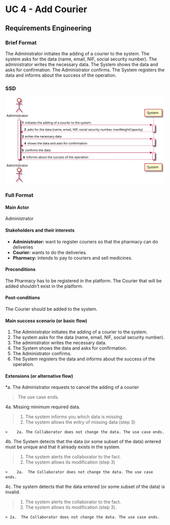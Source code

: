 
# UC 4 - Add Courier

## Requirements Engineering

### Brief Format

The Administrator initiates the adding of a courier to the system. The system asks for the data (name, email, NIF, social security number). The administrator writes the necessary data. The System shows the data and asks for confirmation. The Administrator confirms. The System registers the data and informs about the success of the operation.

### SSD
![UC4_SSD](UC4_SSD.svg)


### Full Format

#### Main Actor

Administrator

#### Stakeholders and their interests

* **Administrator:** want to register couriers so that the pharmacy can do deliveries
* **Courier:** wants to do the deliveries.
* **Pharmacy:** intends to pay to couriers and sell medicines.

#### Preconditions

The Pharmacy has to be registered in the platform.
The Courier that will be added shouldn't exist in the platform.

#### Post-conditions

The Courier should be added to the system.

#### Main success scenario (or basic flow)

1. The Administrator initiates the adding of a courier to the system.
2. The system asks for the data (name, email, NIF, social security number).
3. The administrator writes the necessary data. 
4. The System shows the data and asks for confirmation.
5. The Administrator confirms.
6. The System registers the data and informs about the success of the operation.


#### Extensions (or alternative flow)

*a. The Administrator requests to cancel the adding of a courier

> The use case ends.

4a. Missing minimum required data.
>    1. The system informs you which data is missing.
>    2. The system allows the entry of missing data (step 3)
>
    >    2a. The Collaborator does not change the data. The use case ends.

4b. The System detects that the data (or some subset of the data) entered must be unique and that it already exists in the system.
>    1. The system alerts the collaborator to the fact.
>    2. The system allows its modification (step 3)
>
    >    2a.  The Collaborator does not change the data. The use case ends.

4c. The system detects that the data entered (or some subset of the data) is invalid.
> 1. The system alerts the collaborator to the fact.
> 2. The system allows its modification (step 3).
>
    > 2a.  The Collaborator does not change the data. The use case ends.
